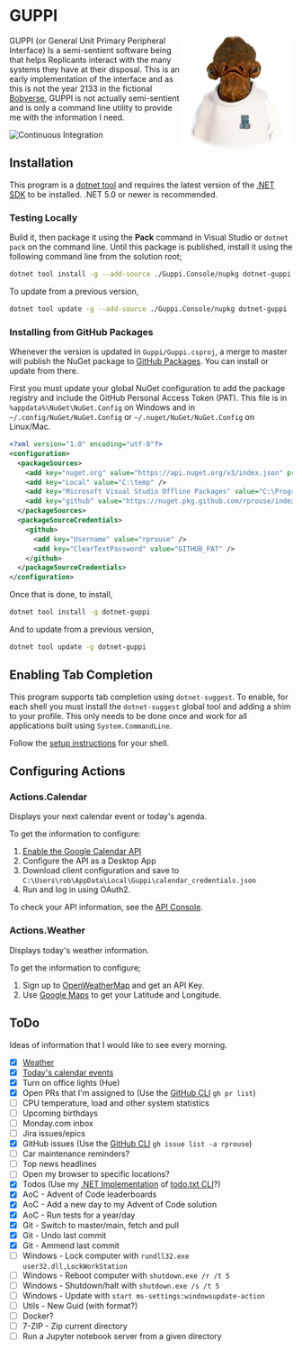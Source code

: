 # GUPPI

<img align="right" width="200" height="200" src="img/ackbar.png">

GUPPI (or General Unit Primary Peripheral Interface) Is a semi-sentient software
being that helps Replicants interact with the many systems they have at their
disposal. This is an early implementation of the interface and as this is not
the year 2133 in the fictional [Bobverse](https://bobiverse.fandom.com/wiki/We_Are_Legion_(We_Are_Bob)_Wiki),
GUPPI is not actually semi-sentient and is only a command line utility to provide
me with the information I need.

![Continuous Integration](https://github.com/rprouse/guppi/workflows/Continuous%20Integration/badge.svg)

## Installation

This program is a [dotnet tool](https://docs.microsoft.com/en-us/dotnet/core/tools/global-tools) and requires the latest version of
the [.NET SDK](https://dotnet.microsoft.com/download) to be installed. .NET 5.0 or newer is recommended.

### Testing Locally

Build it, then package it using the **Pack** command in Visual Studio or `dotnet pack`
on the command line. Until this package is published, install it using the following
command line from the solution root;

```sh
dotnet tool install -g --add-source ./Guppi.Console/nupkg dotnet-guppi
```

To update from a previous version,

```sh
dotnet tool update -g --add-source ./Guppi.Console/nupkg dotnet-guppi
```

### Installing from GitHub Packages

Whenever the version is updated in `Guppi/Guppi.csproj`, a merge to master will publish the NuGet package
to [GitHub Packages](https://github.com/rprouse?tab=packages). You can install or update from there.

First you must update your global NuGet configuration to add the package registry and include the GitHub Personal
Access Token (PAT). This file is in `%appdata%\NuGet\NuGet.Config` on Windows and in `~/.config/NuGet/NuGet.Config`
or `~/.nuget/NuGet/NuGet.Config` on Linux/Mac.

```xml
<?xml version="1.0" encoding="utf-8"?>
<configuration>
  <packageSources>
    <add key="nuget.org" value="https://api.nuget.org/v3/index.json" protocolVersion="3" />
    <add key="Local" value="C:\temp" />
    <add key="Microsoft Visual Studio Offline Packages" value="C:\Program Files (x86)\Microsoft SDKs\NuGetPackages\" />
    <add key="github" value="https://nuget.pkg.github.com/rprouse/index.json" />
  </packageSources>
  <packageSourceCredentials>
    <github>
      <add key="Username" value="rprouse" />
      <add key="ClearTextPassword" value="GITHUB_PAT" />
    </github>
  </packageSourceCredentials>
</configuration>
```

Once that is done, to install,

```sh
dotnet tool install -g dotnet-guppi
```

And to update from a previous version,

```sh
dotnet tool update -g dotnet-guppi
```

## Enabling Tab Completion

This program supports tab completion using `dotnet-suggest`. To enable, for each shell
you must install the `dotnet-suggest` global tool and adding a shim to your profile. This
only needs to be done once and work for all applications built using `System.CommandLine`.

Follow the [setup instructions](https://github.com/dotnet/command-line-api/blob/main/docs/dotnet-suggest.md)
for your shell.

## Configuring Actions

### Actions.Calendar

Displays your next calendar event or today's agenda.

To get the information to configure:

1. [Enable the Google Calendar API](https://developers.google.com/calendar/quickstart/dotnet)
2. Configure the API as a Desktop App
3. Download client configuration and save to `C:\Users\rob\AppData\Local\Guppi\calendar_credentials.json`
4. Run and log in using OAuth2.

To check your API information, see the [API Console](https://console.developers.google.com/).

### Actions.Weather

Displays today's weather information.

To get the information to configure;

1. Sign up to [OpenWeatherMap](https://openweathermap.org/) and get an API Key.
2. Use [Google Maps](https://google.ca/maps) to get your Latitude and Longitude.

## ToDo

Ideas of information that I would like to see every morning.

- [x] [Weather](ActionProvider.Weather/Readme.md)
- [x] [Today's calendar events](ActionProvider.Calendar/Readme.md)
- [x] Turn on office lights (Hue)
- [x] Open PRs that I'm assigned to (Use the [GitHub CLI](https://github.com/cli/cli) `gh pr list`)
- [ ] CPU temperature, load and other system statistics
- [ ] Upcoming birthdays
- [ ] Monday.com inbox
- [ ] Jira issues/epics
- [x] GitHub issues (Use the [GitHub CLI](https://github.com/cli/cli) `gh issue list -a rprouse`)
- [ ] Car maintenance reminders?
- [ ] Top news headlines
- [ ] Open my browser to specific locations?
- [x] Todos (Use my [.NET Implementation](https://github.com/rprouse/dotnet-todo) of [todo.txt CLI](http://todotxt.org/)?)
- [x] AoC - Advent of Code leaderboards
- [x] AoC - Add a new day to my Advent of Code solution
- [x] AoC - Run tests for a year/day
- [x] Git - Switch to master/main, fetch and pull
- [x] Git - Undo last commit
- [x] Git - Ammend last commit
- [ ] Windows - Lock computer with `rundll32.exe user32.dll,LockWorkStation`
- [ ] Windows - Reboot computer with `shutdown.exe /r /t 5`
- [ ] Windows - Shutdown/halt with `shutdown.exe /s /t 5`
- [ ] Windows - Update with `start ms-settings:windowsupdate-action`
- [ ] Utils - New Guid (with format?)
- [ ] Docker?
- [ ] 7-ZIP - Zip current directory
- [ ] Run a Jupyter notebook server from a given directory
